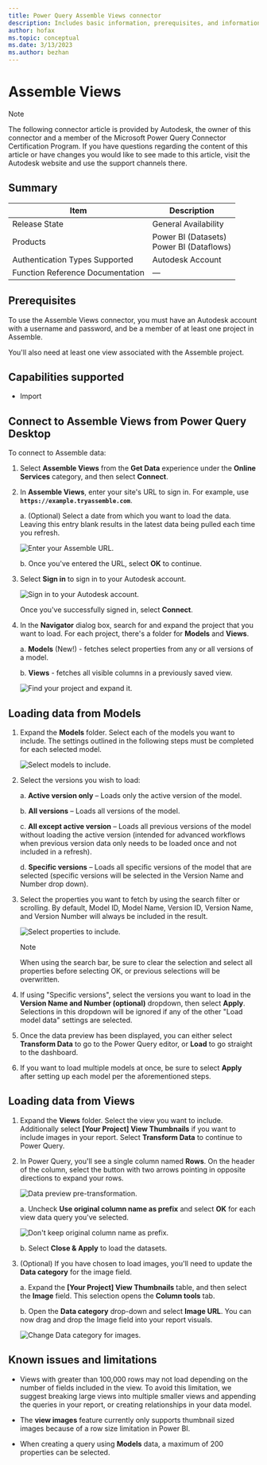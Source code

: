 ```yaml
---
title: Power Query Assemble Views connector
description: Includes basic information, prerequisites, and information on how to connect to your Assemble Views data, along with a list of known issues and limitations.
author: hofax
ms.topic: conceptual
ms.date: 3/13/2023
ms.author: bezhan
---
```


# Assemble Views

>[!Note]
>The following connector article is provided by Autodesk, the owner of this connector and a member of the Microsoft Power Query Connector Certification Program. If you have questions regarding the content of this article or have changes you would like to see made to this article, visit the Autodesk website and use the support channels there.

## Summary

| Item | Description |
| ---- | ----------- |
| Release State | General Availability |
| Products | Power BI (Datasets)<br/>Power BI (Dataflows) |
| Authentication Types Supported | Autodesk Account |
| Function Reference Documentation | &mdash; |

## Prerequisites

To use the Assemble Views connector, you must have an Autodesk account with a username and password, and be a member of at least one project in Assemble.

You'll also need at least one view associated with the Assemble project.

## Capabilities supported

* Import

## Connect to Assemble Views from Power Query Desktop

To connect to Assemble data:

1. Select **Assemble Views** from the **Get Data** experience under the **Online Services** category, and then select **Connect**.

2. In **Assemble Views**, enter your site's URL to sign in. For example, use **`https://example.tryassemble.com`**.

   a. (Optional) Select a date from which you want to load the data. Leaving this entry blank results in the latest data being pulled each time you refresh.

      ![Enter your Assemble URL.](media/assemble-views/assemble-views-url.png)

   b. Once you've entered the URL, select **OK** to continue.

3. Select **Sign in** to sign in to your Autodesk account.

   ![Sign in to your Autodesk account.](media/assemble-views/assemble-views-sign-in.png)

   Once you've successfully signed in, select **Connect**.

4. In the **Navigator** dialog box, search for and expand the project that you want to load. For each project, there's a folder for **Models** and **Views**. 

   a. **Models** (New!) - fetches select properties from any or all versions of a model.

   b. **Views** - fetches all visible columns in a previously saved view.

   ![Find your project and expand it.](media/assemble-views/assemble-views-project-selection.png)

## Loading data from Models

1. Expand the **Models** folder. Select each of the models you want to include. The settings outlined in the following steps must be completed for each selected model.

   ![Select models to include.](media/assemble-views/assemble-views-model-selection.png)

2. Select the versions you wish to load:

   a. **Active version only** – Loads only the active version of the model.

   b. **All versions** – Loads all versions of the model.

   c. **All except active version** – Loads all previous versions of the model without loading the active version (intended for advanced workflows when previous version data only needs to be loaded once and not included in a refresh).

   d. **Specific versions** – Loads all specific versions of the model that are selected (specific versions will be selected in the Version Name and Number drop down).

3. Select the properties you want to fetch by using the search filter or scrolling. By default, Model ID, Model Name, Version ID, Version Name, and Version Number will always be included in the result.

   ![Select properties to include.](media/assemble-views/assemble-views-property-selection.png)

   >[!Note]
   >When using the search bar, be sure to clear the selection and select all properties before selecting OK, or previous selections will be overwritten.

4. If using "Specific versions", select the versions you want to load in the **Version Name and Number (optional)** dropdown, then select **Apply**. Selections in this dropdown will be ignored if any of the other "Load model data" settings are selected.

5. Once the data preview has been displayed, you can either select **Transform Data** to go to the Power Query editor, or **Load** to go straight to the dashboard.

6. If you want to load multiple models at once, be sure to select **Apply** after setting up each model per the aforementioned steps.

## Loading data from Views

1. Expand the **Views** folder. Select the view you want to include. Additionally select **[Your Project] View Thumbnails** if you want to include images in your report. Select **Transform Data** to continue to Power Query.

2. In Power Query, you'll see a single column named **Rows**. On the header of the column, select the button with two arrows pointing in opposite directions to expand your rows.

   ![Data preview pre-transformation.](media/assemble-views/assemble-views-pre-transform.png)

   a. Uncheck **Use original column name as prefix** and select **OK** for each view data query you've selected.

      ![Don't keep original column name as prefix.](media/assemble-views/assemble-views-transform-1.png)

   b. Select **Close & Apply** to load the datasets.

3. (Optional) If you have chosen to load images, you'll need to update the **Data category** for the image field.

   a. Expand the **[Your Project] View Thumbnails** table, and then select the **Image** field.  This selection opens the **Column tools** tab.

   b. Open the **Data category** drop-down and select **Image URL**. You can now drag and drop the Image field into your report visuals.

   ![Change Data category for images.](media/assemble-views/assemble-views-change-data-category.png)

## Known issues and limitations

* Views with greater than 100,000 rows may not load depending on the number of fields included in the view. To avoid this limitation, we suggest breaking large views into multiple smaller views and appending the queries in your report, or creating relationships in your data model.

* The **view images** feature currently only supports thumbnail sized images because of a row size limitation in Power BI.

* When creating a query using **Models** data, a maximum of 200 properties can be selected.
